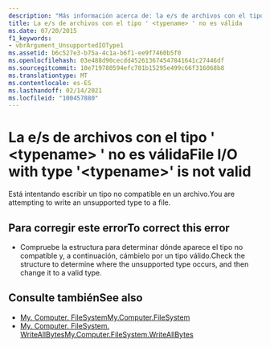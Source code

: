 ```yaml
---
description: "Más información acerca de: la e/s de archivos con el tipo ' <typename> ' no es válida"
title: La e/s de archivos con el tipo ' <typename> ' no es válida
ms.date: 07/20/2015
f1_keywords:
- vbrArgument_UnsupportedIOType1
ms.assetid: b6c527e3-b75a-4c1a-b6f1-ee9f7460b5f0
ms.openlocfilehash: 03e488d90cecdd452613674547841641c27446df
ms.sourcegitcommit: 10e719780594efc781b15295e499c66f316068b8
ms.translationtype: MT
ms.contentlocale: es-ES
ms.lasthandoff: 02/14/2021
ms.locfileid: "100457880"
---
```

# <a name="file-io-with-type-typename-is-not-valid"></a><span data-ttu-id="66db5-103">La e/s de archivos con el tipo ' \<typename> ' no es válida</span><span class="sxs-lookup"><span data-stu-id="66db5-103">File I/O with type '\<typename>' is not valid</span></span>

<span data-ttu-id="66db5-104">Está intentando escribir un tipo no compatible en un archivo.</span><span class="sxs-lookup"><span data-stu-id="66db5-104">You are attempting to write an unsupported type to a file.</span></span>  
  
## <a name="to-correct-this-error"></a><span data-ttu-id="66db5-105">Para corregir este error</span><span class="sxs-lookup"><span data-stu-id="66db5-105">To correct this error</span></span>  
  
- <span data-ttu-id="66db5-106">Compruebe la estructura para determinar dónde aparece el tipo no compatible y, a continuación, cámbielo por un tipo válido.</span><span class="sxs-lookup"><span data-stu-id="66db5-106">Check the structure to determine where the unsupported type occurs, and then change it to a valid type.</span></span>  
  
## <a name="see-also"></a><span data-ttu-id="66db5-107">Consulte también</span><span class="sxs-lookup"><span data-stu-id="66db5-107">See also</span></span>

- [<span data-ttu-id="66db5-108">My. Computer. FileSystem</span><span class="sxs-lookup"><span data-stu-id="66db5-108">My.Computer.FileSystem</span></span>](xref:Microsoft.VisualBasic.FileIO.FileSystem)
- [<span data-ttu-id="66db5-109">My. Computer. FileSystem. WriteAllBytes</span><span class="sxs-lookup"><span data-stu-id="66db5-109">My.Computer.FileSystem.WriteAllBytes</span></span>](xref:Microsoft.VisualBasic.MyServices.FileSystemProxy.WriteAllBytes%2A)
